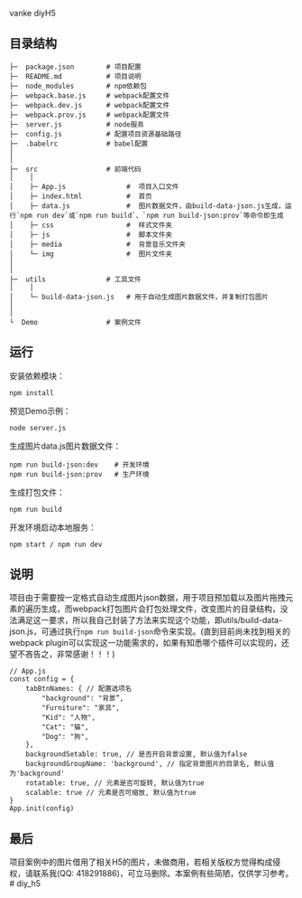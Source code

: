 vanke diyH5

## 目录结构

    ├─  package.json        # 项目配置
    ├─  README.md           # 项目说明
    ├─  node_modules        # npm依赖包
    ├─  webpack.base.js     # webpack配置文件
    ├─  webpack.dev.js      # webpack配置文件
    ├─  webpack.prov.js     # webpack配置文件
    ├─  server.js           # node服务
    ├─  config.js           # 配置项目资源基础路径
    ├─  .babelrc            # babel配置
    │
    │
    ├─  src                 # 前端代码
    │    │
    │    ├─ App.js               #  项目入口文件
    │    ├─ index.html           #  首页
    │    ├─ data.js              #  图片数据文件，由build-data-json.js生成，运行`npm run dev`或`npm run build`、`npm run build-json:prov`等命令即生成
    │    ├─ css                  #  样式文件夹
    │    ├─ js                   #  脚本文件夹
    │    ├─ media                #  背景音乐文件夹 
    │    └─ img                  #  图片文件夹
    │
    │
    ├─  utils               # 工具文件
    │    │
    │    └─ build-data-json.js   # 用于自动生成图片数据文件，并复制打包图片
    │    
    │
    └  Demo                 # 案例文件


## 运行

安装依赖模块：
```
npm install
```

预览Demo示例：
```
node server.js
```

生成图片data.js图片数据文件：
```
npm run build-json:dev    # 开发环境
npm run build-json:prov   # 生产环境
```

生成打包文件：
```
npm run build
```

开发环境启动本地服务：
```
npm start / npm run dev
```

## 说明

项目由于需要按一定格式自动生成图片json数据，用于项目预加载以及图片拖拽元素的遍历生成，而webpack打包图片会打包处理文件，改变图片的目录结构，没法满足这一要求，所以我自己封装了方法来实现这个功能，即utils/build-data-json.js，可通过执行`npm run build-json`命令来实现。(直到目前尚未找到相关的webpack plugin可以实现这一功能需求的，如果有知悉哪个插件可以实现的，还望不吝告之，非常感谢！！！)


```
// App.js
const config = {
    tabBtnNames: { // 配置选项名
        "background": "背景”,
        "Furniture": "家具",
        "Kid": "人物",
        "Cat": "猫",
        "Dog": "狗",
    },
    backgroundSetable: true, // 是否开启背景设置, 默认值为false
    backgroundGroupName: 'background', // 指定背景图片的目录名, 默认值为'background'
    rotatable: true, // 元素是否可旋转, 默认值为true
    scalable: true // 元素是否可缩放, 默认值为true
}
App.init(config)
```


## 最后

项目案例中的图片借用了相关H5的图片，未做商用，若相关版权方觉得构成侵权，请联系我(QQ: 418291886)，可立马删除。本案例有些简陋，仅供学习参考。# diy_h5
